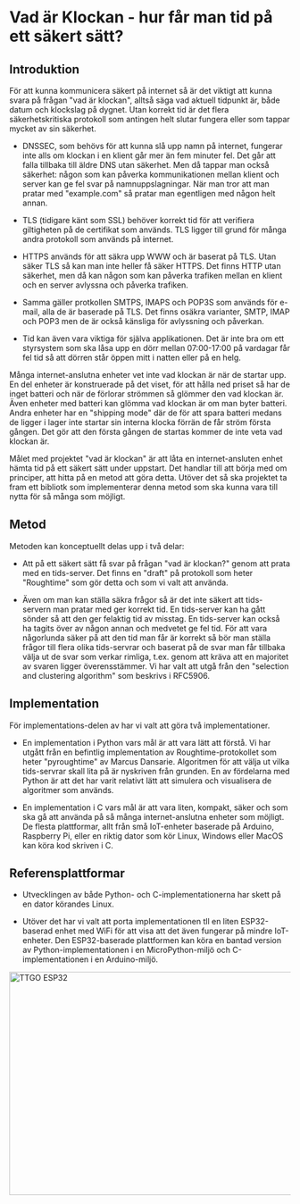 # Vad är Klockan - hur får man tid på ett säkert sätt?

## Introduktion

För att kunna kommunicera säkert på internet så är det viktigt att
kunna svara på frågan "vad är klockan", alltså säga vad aktuell
tidpunkt är, både datum och klockslag på dygnet.  Utan korrekt tid är
det flera säkerhetskritiska protokoll som antingen helt slutar fungera
eller som tappar mycket av sin säkerhet.

* DNSSEC, som behövs för att kunna slå upp namn på internet, fungerar
  inte alls om klockan i en klient går mer än fem minuter fel.  Det
  går att falla tillbaka till äldre DNS utan säkerhet.  Men då tappar
  man också säkerhet: någon som kan påverka kommunikationen mellan
  klient och server kan ge fel svar på namnuppslagningar.  När man
  tror att man pratar med "example.com" så pratar man egentligen med
  någon helt annan.

* TLS (tidigare känt som SSL) behöver korrekt tid för att verifiera
  giltigheten på de certifikat som används.  TLS ligger till grund för
  många andra protokoll som används på internet.

* HTTPS används för att säkra upp WWW och är baserat på TLS.  Utan
  säker TLS så kan man inte heller få säker HTTPS.  Det finns HTTP
  utan säkerhet, men då kan någon som kan påverka trafiken mellan en
  klient och en server avlyssna och påverka trafiken.

* Samma gäller protkollen SMTPS, IMAPS och POP3S som används för
  e-mail, alla de är baserade på TLS.  Det finns osäkra varianter,
  SMTP, IMAP och POP3 men de är också känsliga för avlyssning och
  påverkan.

* Tid kan även vara viktiga för själva applikationen.  Det är inte bra
  om ett styrsystem som ska låsa upp en dörr mellan 07:00-17:00 på
  vardagar får fel tid så att dörren står öppen mitt i natten eller på
  en helg.

Många internet-anslutna enheter vet inte vad klockan är när de startar
upp.  En del enheter är konstruerade på det viset, för att hålla ned
priset så har de inget batteri och när de förlorar strömmen så glömmer
den vad klockan är.  Även enheter med batteri kan glömma vad klockan
är om man byter batteri.  Andra enheter har en "shipping mode" där de
för att spara batteri medans de ligger i lager inte startar sin
interna klocka förrän de får ström första gången.  Det gör att den
första gången de startas kommer de inte veta vad klockan är.

Målet med projektet "vad är klockan" är att låta en internet-ansluten
enhet hämta tid på ett säkert sätt under uppstart.  Det handlar till
att börja med om principer, att hitta på en metod att göra detta.
Utöver det så ska projektet ta fram ett bibliotk som implementerar
denna metod som ska kunna vara till nytta för så många som möjligt.

## Metod

Metoden kan konceptuellt delas upp i två delar:

* Att på ett säkert sätt få svar på frågan "vad är klockan?" genom att
  prata med en tids-server.  Det finns en "draft" på protokoll som
  heter "Roughtime" som gör detta och som vi valt att använda.

* Även om man kan ställa säkra frågor så är det inte säkert att
  tids-servern man pratar med ger korrekt tid.  En tids-server kan ha
  gått sönder så att den ger felaktig tid av misstag.  En tids-server
  kan också ha tagits över av någon annan och medvetet ge fel tid.
  För att vara någorlunda säker på att den tid man får är korrekt så
  bör man ställa frågor till flera olika tids-servrar och baserat på
  de svar man får tillbaka välja ut de svar som verkar rimliga,
  t.ex. genom att kräva att en majoritet av svaren ligger
  överensstämmer.  Vi har valt att utgå från den "selection and
  clustering algorithm" som beskrivs i RFC5906.

## Implementation

För implementations-delen av har vi valt att göra två implementationer.

* En implementation i Python vars mål är att vara lätt att förstå.  Vi
  har utgått från en befintlig implementation av Roughtime-protokollet
  som heter "pyroughtime" av Marcus Dansarie.  Algoritmen för att
  välja ut vilka tids-servrar skall lita på är nyskriven från grunden.
  En av fördelarna med Python är att det har varit relativt lätt att
  simulera och visualisera de algoritmer som används.

* En implementation i C vars mål är att vara liten, kompakt, säker och
  som ska gå att använda på så många internet-anslutna enheter som
  möjligt.  De flesta plattformar, allt från små IoT-enheter baserade
  på Arduino, Raspberry Pi, eller en riktig dator som kör Linux,
  Windows eller MacOS kan köra kod skriven i C.

## Referensplattformar

* Utvecklingen av både Python- och C-implementationerna har skett på
  en dator körandes Linux.

* Utöver det har vi valt att porta implementationen tll en liten
  ESP32-baserad enhet med WiFi för att visa att det även fungerar på
  mindre IoT-enheter.  Den ESP32-baserade plattformen kan köra en
  bantad version av Python-implementationen i en MicroPython-miljö och
  C-implementationen i en Arduino-miljö.

<p align="left">
  <img src="Documentation/ttgo.jpg" width="600" height="400" title="TTGO ESP32">
</p>












